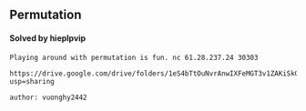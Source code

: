 ## Permutation

#### Solved by hieplpvip

```
Playing around with permutation is fun. nc 61.28.237.24 30303

https://drive.google.com/drive/folders/1eS4bTtOuNvrAnwIXFeMGT3v1ZAKiSkGN?usp=sharing

author: vuonghy2442
```
